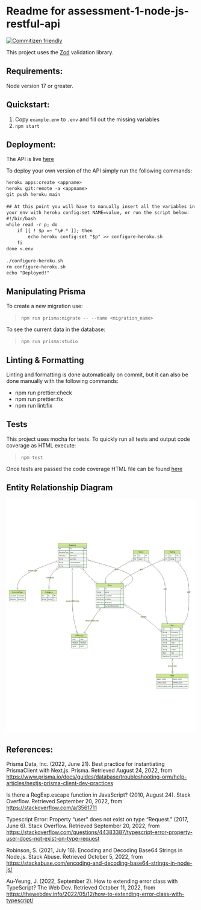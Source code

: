 # Readme for assessment-1-node-js-restful-api

[![Commitizen friendly](https://img.shields.io/badge/commitizen-friendly-brightgreen.svg)](http://commitizen.github.io/cz-cli/)

This project uses the [Zod](https://zod.dev/) validation library.

## Requirements:
Node version 17 or greater.

## Quickstart:
1. Copy `example.env` to `.env` and fill out the missing variables
2. `npm start`

## Deployment:
The API is live [here](https://node-js-restful-api-gevis1.herokuapp.com/)

To deploy your own version of the API simply run the following commands:
```shell
heroku apps:create <appname>
heroku git:remote -a <appname>
git push heroku main

## At this point you will have to manually insert all the variables in your env with heroku config:set NAME=value, or run the script below:
#!/bin/bash
while read -r p; do
    if [[ ! $p =~ ^\#.* ]]; then
        echo heroku config:set "$p" >> configure-heroku.sh
    fi
done <.env

./configure-heroku.sh
rm configure-heroku.sh
echo "Deployed!"
```


## Manipulating Prisma
To create a new migration use: 
> `npm run prisma:migrate -- --name <migration_name>`

To see the current data in the database:
> `npm run prisma:studio`

## Linting & Formatting
Linting and formatting is done automatically on commit,
but it can also be done manually with the following commands:
*  npm run prettier:check
*  npm run prettier:fix
*  npm run lint:fix

## Tests
This project uses mocha for tests.
To quickly run all tests and output code coverage as HTML execute:
> `npm test`

Once tests are passed the code coverage HTML file can be found [here](./coverage/index.html)

## Entity Relationship Diagram
![](./prisma/v2/ERD.png)

## References:
Prisma Data, Inc. (2022, June 21). Best practice for instantiating PrismaClient with Next.js. Prisma. Retrieved August 24, 2022, from https://www.prisma.io/docs/guides/database/troubleshooting-orm/help-articles/nextjs-prisma-client-dev-practices

Is there a RegExp.escape function in JavaScript? (2010, August 24). Stack Overflow. Retrieved September 20, 2022, from https://stackoverflow.com/a/3561711

Typescript Error: Property “user” does not exist on type “Request.” (2017, June 6). Stack Overflow. Retrieved September 20, 2022, from https://stackoverflow.com/questions/44383387/typescript-error-property-user-does-not-exist-on-type-request

Robinson, S. (2021, July 16). Encoding and Decoding Base64 Strings in Node.js. Stack Abuse. Retrieved October 5, 2022, from https://stackabuse.com/encoding-and-decoding-base64-strings-in-node-js/

Au-Yeung, J. (2022, September 2). How to extending error class with TypeScript? The Web Dev. Retrieved October 11, 2022, from https://thewebdev.info/2022/05/12/how-to-extending-error-class-with-typescript/
